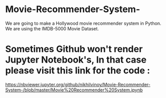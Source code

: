 # Movie-Recommender-System-
We are going to make a Hollywood movie recommender system in Python. We are using the IMDB-5000 Movie Dataset.

# Sometimes Github won't render Jupyter Notebook's, In that case please visit this link for the code :

https://nbviewer.jupyter.org/github/nikhilvinoy/Movie-Recommender-System-/blob/master/Movie%20Recommender%20System.ipynb
